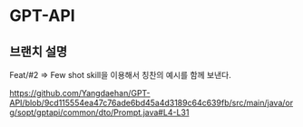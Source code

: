 # GPT-API

## 브랜치 설명
Feat/#2 => Few shot skill을 이용해서 칭찬의 예시를 함께 보낸다.

https://github.com/Yangdaehan/GPT-API/blob/9cd115554ea47c76ade6bd45a4d3189c64c639fb/src/main/java/org/sopt/gptapi/common/dto/Prompt.java#L4-L31
